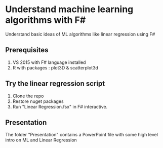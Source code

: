 # Understand machine learning algorithms with F&#35;
Understand basic ideas of ML algorithms like linear regression using F#

## Prerequisites
1. VS 2015 with F# language installed
2. R with packages : plot3D & scatterplot3d

## Try the linear regression script
1. Clone the repo 
2. Restore nuget packages
3. Run "Linear Regression.fsx" in F# interactive.


## Presentation
The folder "Presentation" contains a PowerPoint file with some high level intro on ML and Linear Regression
